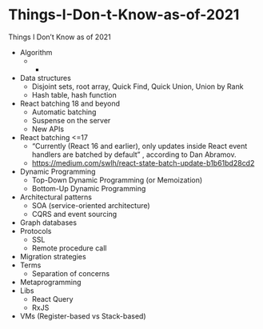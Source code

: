 # Things-I-Don-t-Know-as-of-2021
Things I Don’t Know as of 2021

* Algorithm
  - -
* Data structures
  - Disjoint sets, root array, Quick Find, Quick Union, Union by Rank
  - Hash table, hash function
* React batching 18 and beyond
  - Automatic batching
  - Suspense on the server
  - New APIs
* React batching <=17
  - “Currently (React 16 and earlier), only updates inside React event handlers are batched by default” , according to Dan Abramov.
  - https://medium.com/swlh/react-state-batch-update-b1b61bd28cd2
* Dynamic Programming
  - Top-Down Dynamic Programming (or Memoization)
  - Bottom-Up Dynamic Programming
* Architectural patterns
  - SOA (service-oriented architecture)
  - CQRS and event sourcing
* Graph databases
* Protocols
  - SSL
  - Remote procedure call
* Migration strategies
* Terms
  - Separation of concerns
* Metaprogramming
* Libs
  - React Query
  - RxJS
* VMs (Register-based vs Stack-based)
